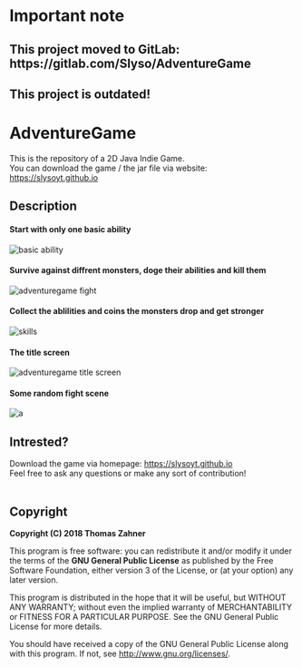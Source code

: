 <h1>Important note</h1>

<h2>This project moved to GitLab: https://gitlab.com/Slyso/AdventureGame</h2>
<h2>This project is outdated!</h2>


<h1>AdventureGame</h1>

This is the repository of a 2D Java Indie Game. <br>
You can download the game / the jar file via website: https://slysoyt.github.io

<h2>Description</h2>

<h4>Start with only one basic ability</h4>

![basic ability](https://user-images.githubusercontent.com/26435820/42727610-6e50674a-87aa-11e8-91ed-362117ad8724.png)

<h4>Survive against diffrent monsters, doge their abilities and kill them</h4>

![adventuregame fight](https://user-images.githubusercontent.com/26435820/42727574-eb9abf62-87a9-11e8-8ed0-d8b65c328e84.png)

<h4>Collect the ablilities and coins the monsters drop and get stronger</h4>

![skills](https://user-images.githubusercontent.com/26435820/42727705-b713d2fe-87ab-11e8-9f7e-2a40220417c2.png)

<h4>The title screen</h4>

![adventuregame title screen](https://user-images.githubusercontent.com/26435820/42727539-6b9992e8-87a9-11e8-8135-5a4d4ae299bb.png)

<h4>Some random fight scene</h4>

![a](https://user-images.githubusercontent.com/26435820/42727534-50ea0874-87a9-11e8-9383-a20eb2854766.png)


<h2>Intrested?</h2>

Download the game via homepage: https://slysoyt.github.io <br>
Feel free to ask any questions or make any sort of contribution! <br> <br>

<h2>Copyright</h2>

<b>Copyright (C) 2018 Thomas Zahner</b>
 
This program is free software: you can redistribute it and/or modify
it under the terms of the <b>GNU General Public License</b> as published by
the Free Software Foundation, either version 3 of the License, or
(at your option) any later version.

This program is distributed in the hope that it will be useful,
but WITHOUT ANY WARRANTY; without even the implied warranty of
MERCHANTABILITY or FITNESS FOR A PARTICULAR PURPOSE.  See the
GNU General Public License for more details.

You should have received a copy of the GNU General Public License
along with this program.  If not, see <http://www.gnu.org/licenses/>.
